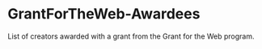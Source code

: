 # GrantForTheWeb-Awardees
List of creators awarded with a grant from the Grant for the Web program.
